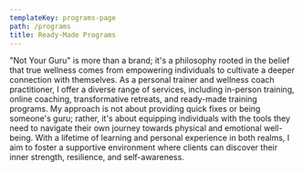 ```yaml
---
templateKey: programs-page
path: /programs
title: Ready-Made Programs
---
```

"Not Your Guru" is more than a brand; it's a philosophy rooted in the belief that true wellness comes from empowering individuals to cultivate a deeper connection with themselves. As a personal trainer and wellness coach practitioner, I offer a diverse range of services, including in-person training, online coaching, transformative retreats, and ready-made training programs. My approach is not about providing quick fixes or being someone's guru; rather, it's about equipping individuals with the tools they need to navigate their own journey towards physical and emotional well-being. With a lifetime of learning and personal experience in both realms, I aim to foster a supportive environment where clients can discover their inner strength, resilience, and self-awareness.
